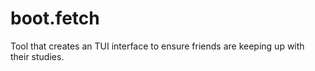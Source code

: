 # boot.fetch
Tool that creates an TUI interface to ensure friends are keeping up with their studies.
